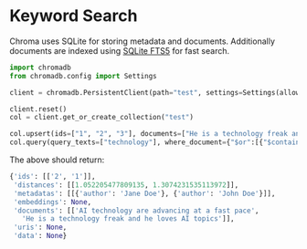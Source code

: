 # Keyword Search

Chroma uses SQLite for storing metadata and documents. Additionally documents are indexed using [SQLite FTS5](https://www.sqlite.org/fts5.html) for fast search. 

```python
import chromadb
from chromadb.config import Settings

client = chromadb.PersistentClient(path="test", settings=Settings(allow_reset=True))

client.reset()
col = client.get_or_create_collection("test")

col.upsert(ids=["1", "2", "3"], documents=["He is a technology freak and he loves AI topics", "AI technology are advancing at a fast pace", "Innovation in LLMs is a hot topic"],metadatas=[{"author": "John Doe"}, {"author": "Jane Doe"}, {"author": "John Doe"}])
col.query(query_texts=["technology"], where_document={"$or":[{"$contains":"technology"}, {"$contains":"freak"}]})
```

The above should return:

```python
{'ids': [['2', '1']],
 'distances': [[1.052205477809135, 1.3074231535113972]],
 'metadatas': [[{'author': 'Jane Doe'}, {'author': 'John Doe'}]],
 'embeddings': None,
 'documents': [['AI technology are advancing at a fast pace',
   'He is a technology freak and he loves AI topics']],
 'uris': None,
 'data': None}
```
